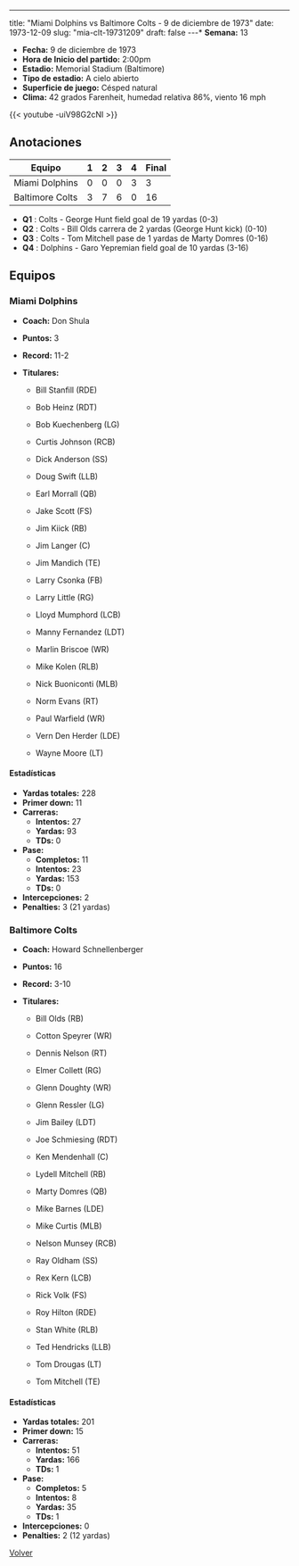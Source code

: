 ---
title: "Miami Dolphins vs Baltimore Colts - 9 de diciembre de 1973"
date: 1973-12-09
slug: "mia-clt-19731209"
draft: false
---* **Semana:** 13
* **Fecha:** 9 de diciembre de 1973
* **Hora de Inicio del partido:** 2:00pm
* **Estadio:** Memorial Stadium (Baltimore)
* **Tipo de estadio:** A cielo abierto
* **Superficie de juego:** Césped natural
* **Clima:** 42 grados Farenheit, humedad relativa 86%, viento 16 mph

{{< youtube -uiV98G2cNI >}}


## Anotaciones
| Equipo | 1 | 2 | 3 | 4 | Final |
|--------|---|---|---|---|-------|
| Miami Dolphins  | 0 | 0 | 0 | 3  | 3 |
| Baltimore Colts  | 3 | 7 | 6 | 0  | 16 |
* **Q1** : Colts - George Hunt field goal de 19 yardas (0-3)
* **Q2** : Colts - Bill Olds carrera de 2 yardas (George Hunt kick) (0-10)
* **Q3** : Colts - Tom Mitchell pase de 1 yardas de Marty Domres (0-16)
* **Q4** : Dolphins - Garo Yepremian field goal de 10 yardas (3-16)


## Equipos


### Miami Dolphins
* **Coach:** Don Shula
* **Puntos:** 3
* **Record:** 11-2
* **Titulares:** 

  * Bill Stanfill (RDE) 

  * Bob Heinz (RDT) 

  * Bob Kuechenberg (LG) 

  * Curtis Johnson (RCB) 

  * Dick Anderson (SS) 

  * Doug Swift (LLB) 

  * Earl Morrall (QB) 

  * Jake Scott (FS) 

  * Jim Kiick (RB) 

  * Jim Langer (C) 

  * Jim Mandich (TE) 

  * Larry Csonka (FB) 

  * Larry Little (RG) 

  * Lloyd Mumphord (LCB) 

  * Manny Fernandez (LDT) 

  * Marlin Briscoe (WR) 

  * Mike Kolen (RLB) 

  * Nick Buoniconti (MLB) 

  * Norm Evans (RT) 

  * Paul Warfield (WR) 

  * Vern Den Herder (LDE) 

  * Wayne Moore (LT) 

#### Estadísticas
* **Yardas totales:** 228
* **Primer down:** 11
* **Carreras:**
  * **Intentos:** 27
  * **Yardas:** 93
  * **TDs:** 0
* **Pase:**
  * **Completos:** 11
  * **Intentos:** 23
  * **Yardas:** 153
  * **TDs:** 0
* **Intercepciones:** 2
* **Penalties:** 3 (21 yardas)

### Baltimore Colts
* **Coach:** Howard Schnellenberger
* **Puntos:** 16
* **Record:** 3-10
* **Titulares:** 

  * Bill Olds (RB) 

  * Cotton Speyrer (WR) 

  * Dennis Nelson (RT) 

  * Elmer Collett (RG) 

  * Glenn Doughty (WR) 

  * Glenn Ressler (LG) 

  * Jim Bailey (LDT) 

  * Joe Schmiesing (RDT) 

  * Ken Mendenhall (C) 

  * Lydell Mitchell (RB) 

  * Marty Domres (QB) 

  * Mike Barnes (LDE) 

  * Mike Curtis (MLB) 

  * Nelson Munsey (RCB) 

  * Ray Oldham (SS) 

  * Rex Kern (LCB) 

  * Rick Volk (FS) 

  * Roy Hilton (RDE) 

  * Stan White (RLB) 

  * Ted Hendricks (LLB) 

  * Tom Drougas (LT) 

  * Tom Mitchell (TE) 

#### Estadísticas
* **Yardas totales:** 201
* **Primer down:** 15
* **Carreras:**
  * **Intentos:** 51
  * **Yardas:** 166
  * **TDs:** 1
* **Pase:**
  * **Completos:** 5
  * **Intentos:** 8
  * **Yardas:** 35
  * **TDs:** 1
* **Intercepciones:** 0
* **Penalties:** 2 (12 yardas)


[Volver](/historia/1973)
